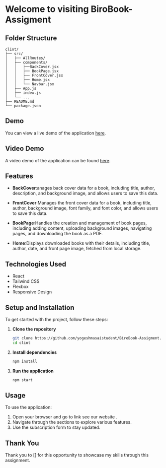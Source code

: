 # Welcome to visiting BiroBook-Assigment 


## Folder Structure
```plaintext
clint/
├── src/
│   ├── AllRoutes/ 
│   ├── components/
│   │   ├──BackCover.jsx
│   │   ├── BookPage.jsx
│   │   ├── FrontCover.jsx
│   │   ├── Home.jsx
│   │   └── Navbar.jsx
│   ├── App.js
│   ├── index.js
│   └── ...
├── README.md
└── package.json 
```

## Demo
You can view a live demo of the application [here](https://bri-books-um4x.vercel.app/).


## Video Demo
A video demo of the application can be found [here]().

## Features

- **BackCover**:anages back cover data for a book, including title, author, description, and background image, and allows users to save this data.
  
- **FrontCover**:Manages the front cover data for a book, including title, author, background image, font family, and font color, and allows users to save this data.

- **BookPage**:Handles the creation and management of book pages, including adding content, uploading background images, navigating pages, and downloading the book as a PDF.
  
- **Home**:Displays downloaded books with their details, including title, author, date, and front page image, fetched from local storage.

## Technologies Used
- React
- Tailwind CSS
- Flexbox
- Responsive Design

## Setup and Installation
To get started with the project, follow these steps:

1. **Clone the repository**
    ```bash
    git clone https://github.com/yogeshmasaistudent/BiroBook-Assigment.git
    cd clint
    ```

2. **Install dependencies**
    ```bash
    npm install
    ```

3. **Run the application**
    ```bash
    npm start
    ```

## Usage
To use the application:

1. Open your browser and go to link see our website . 
2. Navigate through the sections to explore various features.
3. Use the subscription form to stay updated.

## Thank You
Thank you to [] for this opportunity to showcase my skills through this assignment.

